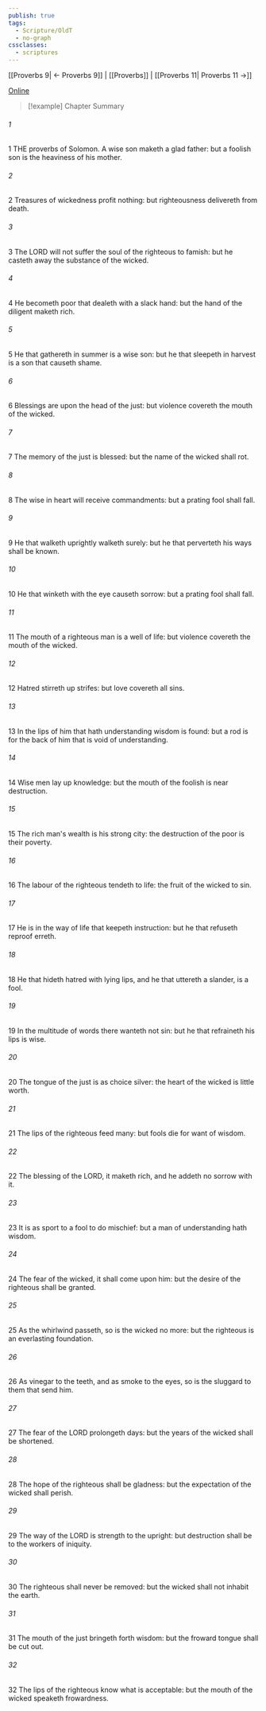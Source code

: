 ```yaml
---
publish: true
tags:
  - Scripture/OldT
  - no-graph
cssclasses:
  - scriptures
---
```

[[Proverbs 9| ← Proverbs 9]] | [[Proverbs]] | [[Proverbs 11| Proverbs 11 →]]

[Online](https://churchofjesuschrist.org/study/scriptures/ot/prov/10?lang=eng)

>[!example] Chapter Summary
>
###### 1
1 THE proverbs of Solomon.  A wise son maketh a glad father: but a foolish son is the heaviness of his mother.
###### 2
2 Treasures of wickedness profit nothing: but righteousness delivereth from death.
###### 3
3 The LORD will not suffer the soul of the righteous to famish: but he casteth away the substance of the wicked.
###### 4
4 He becometh poor that dealeth with a slack hand: but the hand of the diligent maketh rich.
###### 5
5 He that gathereth in summer is a wise son: but he that sleepeth in harvest is a son that causeth shame.
###### 6
6 Blessings are upon the head of the just: but violence covereth the mouth of the wicked.
###### 7
7 The memory of the just is blessed: but the name of the wicked shall rot.
###### 8
8 The wise in heart will receive commandments: but a prating fool shall fall.
###### 9
9 He that walketh uprightly walketh surely: but he that perverteth his ways shall be known.
###### 10
10 He that winketh with the eye causeth sorrow: but a prating fool shall fall.
###### 11
11 The mouth of a righteous man is a well of life: but violence covereth the mouth of the wicked.
###### 12
12 Hatred stirreth up strifes: but love covereth all sins.
###### 13
13 In the lips of him that hath understanding wisdom is found: but a rod is for the back of him that is void of understanding.
###### 14
14 Wise men lay up knowledge: but the mouth of the foolish is near destruction.
###### 15
15 The rich man's wealth is his strong city: the destruction of the poor is their poverty.
###### 16
16 The labour of the righteous tendeth to life: the fruit of the wicked to sin.
###### 17
17 He is in the way of life that keepeth instruction: but he that refuseth reproof erreth.
###### 18
18 He that hideth hatred with lying lips, and he that uttereth a slander, is a fool.
###### 19
19 In the multitude of words there wanteth not sin: but he that refraineth his lips is wise.
###### 20
20 The tongue of the just is as choice silver: the heart of the wicked is little worth.
###### 21
21 The lips of the righteous feed many: but fools die for want of wisdom.
###### 22
22 The blessing of the LORD, it maketh rich, and he addeth no sorrow with it.
###### 23
23 It is as sport to a fool to do mischief: but a man of understanding hath wisdom.
###### 24
24 The fear of the wicked, it shall come upon him: but the desire of the righteous shall be granted.
###### 25
25 As the whirlwind passeth, so is the wicked no more: but the righteous is an everlasting foundation.
###### 26
26 As vinegar to the teeth, and as smoke to the eyes, so is the sluggard to them that send him.
###### 27
27 The fear of the LORD prolongeth days: but the years of the wicked shall be shortened.
###### 28
28 The hope of the righteous shall be gladness: but the expectation of the wicked shall perish.
###### 29
29 The way of the LORD is strength to the upright: but destruction shall be to the workers of iniquity.
###### 30
30 The righteous shall never be removed: but the wicked shall not inhabit the earth.
###### 31
31 The mouth of the just bringeth forth wisdom: but the froward tongue shall be cut out.
###### 32
32 The lips of the righteous know what is acceptable: but the mouth of the wicked speaketh frowardness.



